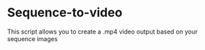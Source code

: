 # Sequence-to-video
This script allows you to create a .mp4 video output based on your sequence images
